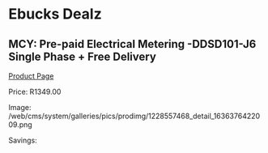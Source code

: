 
# Ebucks Dealz
## MCY: Pre-paid Electrical Metering -DDSD101-J6 Single Phase + Free Delivery
[Product Page](https://www.ebucks.com/web/shop/productSelected.do?prodId=1228557468&catId=1228554752)

Price: R1349.00

Image: /web/cms/system/galleries/pics/prodimg/1228557468_detail_1636376422009.png

Savings: 


	
